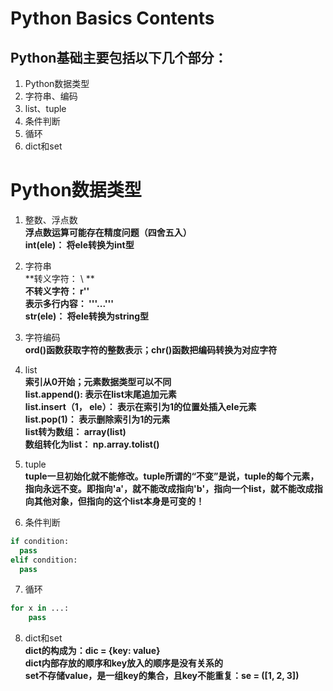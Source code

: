# Python Basics Contents  
## Python基础主要包括以下几个部分：
  1. Python数据类型
  2. 字符串、编码
  3. list、tuple
  4. 条件判断
  5. 循环
  6. dict和set


# Python数据类型  
1. 整数、浮点数  
**浮点数运算可能存在精度问题（四舍五入）**  
**int(ele)：  将ele转换为int型**
  
2. 字符串  
**转义字符：  \ **  
**不转义字符：   r''**  
**表示多行内容：  '''...'''**  
**str(ele)：  将ele转换为string型**  

3. 字符编码  
**ord()函数获取字符的整数表示；chr()函数把编码转换为对应字符**
  
4. list  
**索引从0开始；元素数据类型可以不同**  
**list.append(): 表示在list末尾追加元素**  
**list.insert（1， ele）： 表示在索引为1的位置处插入ele元素**  
**list.pop(1)： 表示删除索引为1的元素**  
**list转为数组：  array(list)**  
**数组转化为list： np.array.tolist()**

5. tuple  
**tuple一旦初始化就不能修改。tuple所谓的“不变”是说，tuple的每个元素，指向永远不变。即指向'a'，就不能改成指向'b'，指向一个list，就不能改成指向其他对象，但指向的这个list本身是可变的！**

6. 条件判断  
  ```python
  if condition:  
    pass  
  elif condition:  
    pass
  ```
 
 7. 循环
  ```python
  for x in ...:
      pass
  ```  
 8. dict和set  
 **dict的构成为：dic = {key: value}**  
 **dict内部存放的顺序和key放入的顺序是没有关系的**  
 **set不存储value，是一组key的集合，且key不能重复：se = ([1, 2, 3])**  
 
 
 
 
 
 
 
 
 
 
 
 
 
 
 
 
 
 
 
 
 
